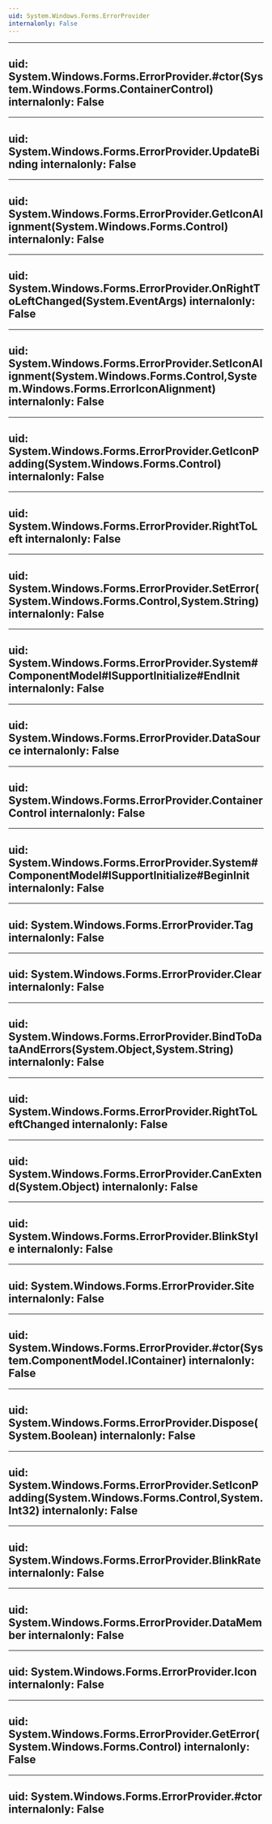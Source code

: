 ```yaml
---
uid: System.Windows.Forms.ErrorProvider
internalonly: False
---
```


---
uid: System.Windows.Forms.ErrorProvider.#ctor(System.Windows.Forms.ContainerControl)
internalonly: False
---

---
uid: System.Windows.Forms.ErrorProvider.UpdateBinding
internalonly: False
---

---
uid: System.Windows.Forms.ErrorProvider.GetIconAlignment(System.Windows.Forms.Control)
internalonly: False
---

---
uid: System.Windows.Forms.ErrorProvider.OnRightToLeftChanged(System.EventArgs)
internalonly: False
---

---
uid: System.Windows.Forms.ErrorProvider.SetIconAlignment(System.Windows.Forms.Control,System.Windows.Forms.ErrorIconAlignment)
internalonly: False
---

---
uid: System.Windows.Forms.ErrorProvider.GetIconPadding(System.Windows.Forms.Control)
internalonly: False
---

---
uid: System.Windows.Forms.ErrorProvider.RightToLeft
internalonly: False
---

---
uid: System.Windows.Forms.ErrorProvider.SetError(System.Windows.Forms.Control,System.String)
internalonly: False
---

---
uid: System.Windows.Forms.ErrorProvider.System#ComponentModel#ISupportInitialize#EndInit
internalonly: False
---

---
uid: System.Windows.Forms.ErrorProvider.DataSource
internalonly: False
---

---
uid: System.Windows.Forms.ErrorProvider.ContainerControl
internalonly: False
---

---
uid: System.Windows.Forms.ErrorProvider.System#ComponentModel#ISupportInitialize#BeginInit
internalonly: False
---

---
uid: System.Windows.Forms.ErrorProvider.Tag
internalonly: False
---

---
uid: System.Windows.Forms.ErrorProvider.Clear
internalonly: False
---

---
uid: System.Windows.Forms.ErrorProvider.BindToDataAndErrors(System.Object,System.String)
internalonly: False
---

---
uid: System.Windows.Forms.ErrorProvider.RightToLeftChanged
internalonly: False
---

---
uid: System.Windows.Forms.ErrorProvider.CanExtend(System.Object)
internalonly: False
---

---
uid: System.Windows.Forms.ErrorProvider.BlinkStyle
internalonly: False
---

---
uid: System.Windows.Forms.ErrorProvider.Site
internalonly: False
---

---
uid: System.Windows.Forms.ErrorProvider.#ctor(System.ComponentModel.IContainer)
internalonly: False
---

---
uid: System.Windows.Forms.ErrorProvider.Dispose(System.Boolean)
internalonly: False
---

---
uid: System.Windows.Forms.ErrorProvider.SetIconPadding(System.Windows.Forms.Control,System.Int32)
internalonly: False
---

---
uid: System.Windows.Forms.ErrorProvider.BlinkRate
internalonly: False
---

---
uid: System.Windows.Forms.ErrorProvider.DataMember
internalonly: False
---

---
uid: System.Windows.Forms.ErrorProvider.Icon
internalonly: False
---

---
uid: System.Windows.Forms.ErrorProvider.GetError(System.Windows.Forms.Control)
internalonly: False
---

---
uid: System.Windows.Forms.ErrorProvider.#ctor
internalonly: False
---
